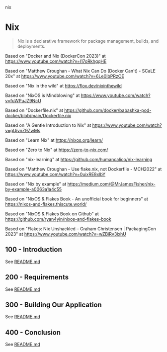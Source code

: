 nix
# Nix

> Nix is a declarative framework for package management, builds, and deployments.

Based on "Docker and Nix (DockerCon 2023)" at https://www.youtube.com/watch?v=l17oRkhgqHE

Based on "Matthew Croughan - What Nix Can Do (Docker Can't) - SCaLE 20x" at https://www.youtube.com/watch?v=6Le0IbPRzOE

Based on "Nix in the wild" at https://flox.dev/nixinthewild

Based on "NixOS is Mindblowing" at https://www.youtube.com/watch?v=fuWPuJZ9NcU

Based on "Dockerfile.nix" at https://github.com/docker/babashka-pod-docker/blob/main/Dockerfile.nix

Based on "A Gentle Introduction to Nix" at https://www.youtube.com/watch?v=gUjvnZ9ZwMs

Based on "Learn Nix" at https://nixos.org/learn/

Based on "Zero to Nix" at https://zero-to-nix.com/

Based on "nix-learning" at https://github.com/humancalico/nix-learning

Based on "Matthew Croughan - Use flake.nix, not Dockerfile - MCH2022" at https://www.youtube.com/watch?v=0uixRE8xlbY

Based on "Nix by example" at https://medium.com/@MrJamesFisher/nix-by-example-a0063a1a4c55

Based on "NixOS & Flakes Book - An unofficial book for beginners" at https://nixos-and-flakes.thiscute.world/

Based on "NixOS & Flakes Book on Github" at https://github.com/ryan4yin/nixos-and-flakes-book

Based on "Flakes: Nix Unshackled – Graham Christensen | PackagingCon 2023" at https://www.youtube.com/watch?v=wZBiRv3ixhU

## 100 - Introduction

See [README.md](./100/README.md)

## 200 - Requirements

See [README.md](./200/README.md)

## 300 - Building Our Application

See [README.md](./300/README.md)

## 400 - Conclusion

See [README.md](./400/README.md)

